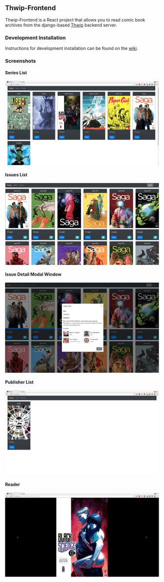 ## Thwip-Frontend ##
Thwip-Frontend is a React project that allows you to read comic book archives from the django-based [Thwip](https://github.com/bpepple/thwip) backend server.

### Development Installation ###
Instructions for development installation can be found on the [wiki](https://github.com/bpepple/thwip-frontend/wiki/Development-Installation).

### Screenshots ###
#### Series List ####
![series](/screenshots/thwip-series.jpg?raw=true "Series List")
#### Issues List ####
![issues](/screenshots/thwip-issues.jpg?raw=true "Issues List")
#### Issue Detail Modal Window ####
![detail](/screenshots/thwip-issues-detail.jpg?raw=true "Issue Detail Modal")
#### Publisher List ####
![publisher](/screenshots/thwip-publisher.jpg?raw=true "Publisher List")
#### Reader ####
![reader](/screenshots/thwip-reader.jpg?raw=true "Reader")
